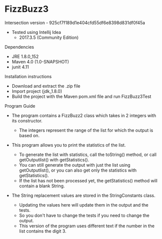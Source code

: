 # FizzBuzz3

Intersection version - 925cf7f189d1e404cfd55df6e8398d831df0f45a

- Tested using Intellij Idea
	- 2017.3.5 (Community Edition)

Dependencies
- JRE 1.8.0_152
- Maven 4.0 (1.0-SNAPSHOT)
- junit 4.11

Installation instructions
- Download and extract the .zip file
- Import project (jdk_1.8.0)
- Build the project with the Maven pom.xml file and run FizzBuzz3Test

Program Guide
- The program contains a FizzBuzz2 class which takes in 2 integers with its constructor.  
	- The integers represent the range of the list for which the output is based on.
	
- This program allows you to print the statistics of the list.  
	- To generate the list with statistics, call the toString() method, or call getOutputlist() with getStatistics().  
	- You can still generate the output with just the list using getOutputlist(), or you can also get only the statistics with getStatistics().  
	- If the list has not been processed yet, the getStatistics() method will contain a blank String.
	
- The String replacement values are stored in the StringConstants class.  
	- Updating the values here will update them in the output and the tests.  
	- So you don't have to change the tests if you need to change the output.  
	- This version of the program uses different text if the number in the list contains the digit 3.
